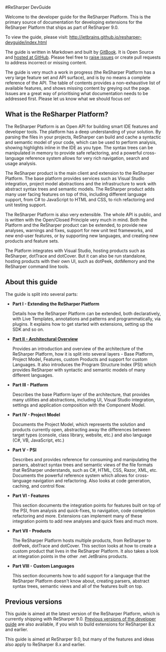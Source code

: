 #ReSharper DevGuide

Welcome to the developer guide for the ReSharper Platform. This is the primary source of documentation for developing extensions for the ReSharper Platform that ships as part of ReSharper 9.0.

To view the guide, please visit: http://jetbrains.github.io/resharper-devguide/index.html

The guide is written in Markdown and built by [GitBook](https://www.gitbook.io). It is Open Source and [hosted at GitHub](https://github.com/JetBrains/resharper-devguide). Please feel free to [raise issues](https://github.com/JetBrains/resharper-devguide/issues) or create pull requests to address incorrect or missing content.

The guide is very much a work in progress (the ReSharper Platform has a very large feature set and API surface), and is by no means a complete reference of the API. The table of contents provides a non-exhaustive list of available features, and shows missing content by greying out the page. Issues are a great way of prioritising what documentation needs to be addressed first. Please let us know what we should focus on!

## What is the ReSharper Platform?

The ReSharper Platform is an Open API for building smart IDE features and developer tools. The platform has a deep understanding of your solution. By parsing the files in your projects, ReSharper can build and cache a syntactic and semantic model of your code, which can be used to perform analysis, showing highlights inline in the IDE as you type. The syntax trees can be manipulated in memory to provide safe refactoring, and a powerful cross-language reference system allows for very rich navigation, search and usage analysis.

The ReSharper product is the main client and extension to the ReSharper Platform. The base platform provides services such as Visual Studio integration, project model abstractions and the infrastructure to work with abstract syntax trees and semantic models. The ReSharper product adds many user facing features on top of this, including different language support, from C# to JavaScript to HTML and CSS, to rich refactoring and unit testing support.

The ReSharper Platform is also very extensible. The whole API is public, and is written with the Open/Closed Principle very much in mind. Both the Platform and the ReSharper product can be extended, to provide new analyses, warnings and fixes, support for new unit test frameworks, and new end-user features, or by supporting new languages, and creating new products and feature sets.

The Platform integrates with Visual Studio, hosting products such as ReSharper, dotTrace and dotCover. But it can also be run standalone, hosting products with their own UI, such as dotPeek, dotMemory and the ReSharper command line tools.

## About this guide

The guide is split into several parts:

* **Part I - Extending the ReSharper Platform**

    Details how the ReSharper Platform can be extended, both declaratively, with Live Templates, annotations and patterns and programmatically, via plugins. It explains how to get started with extensions, setting up the SDK and so on.

* [**Part II - Architectural Overview**](Architecture/Overview.md)

    Provides an introduction and overview of the architecture of the ReSharper Platform, how it is split into several layers - Base Platform, Project Model, Features, custom Products and support for custom Languages. It also introduces the Program Structure Index (PSI) which provides ReSharper with syntactic and semantic models of many different languages.

* **Part III - Platform**

    Describes the base Platform layer of the architecture, that provides many utilities and abstractions, including UI, Visual Studio integration, settings and application composition with the Component Model.

* **Part IV - Project Model**

    Documents the Project Model, which represents the solution and products currently open, abstracting away the differences between target types (console, class library, website, etc.) and also language (C#, VB, JavaScript, etc.)

* **Part V - PSI**

    Describes and provides reference for consuming and manipulating the parsers, abstract syntax trees and semantic views of the file formats that ReSharper understands, such as C#, HTML, CSS, Razor, XML, etc. Documents the powerful reference system which allows for cross-language navigation and refactoring. Also looks at code generation, caching, and control flow.

* **Part VI - Features**

    This section documents the integration points for features built on top of the PSI, from analysis and quick-fixes, to navigation, code completion refactoring and more. Extensions can implement many of these integration points to add new analyses and quick fixes and much more.

* **Part VII - Products**

    The ReSharper Platform hosts multiple products, from ReSharper to dotPeek, dotTrace and dotCover. This section looks at how to create a custom product that lives in the ReSharper Platform. It also takes a look at integration points in the other .net JetBrains products.

* **Part VIII - Custom Languages**

    This section documents how to add support for a language that the ReSharper Platform doesn't know about, creating parsers, abstract syntax trees, semantic views and all of the features built on top.

## Previous versions

This guide is aimed at the latest version of the ReSharper Platform, which is currently shipping with ReSharper 9.0. [Previous versions of the developer guide](https://confluence.jetbrains.com/display/NETCOM/ReSharper+Plugin+Development) are also available, if you wish to build extensions for ReSharper 8.x and earlier.

This guide is aimed at ReSharper 9.0, but many of the features and ideas also apply to ReSharper 8.x and earlier.

